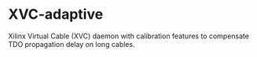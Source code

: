 # XVC-adaptive

Xilinx Virtual Cable (XVC) daemon with calibration features to compensate TDO propagation delay on long cables.
